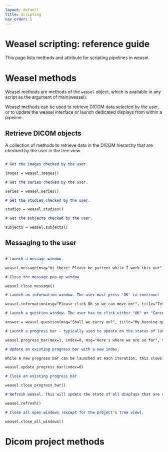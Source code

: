 ```yaml
---
layout: default
title: Scripting
nav_order: 5
---
```


# Weasel scripting: reference guide

This page lists methods and attribute for scripting pipelines in weasel. 

# Weasel methods

Weasel methods are methods of the `weasel` object, which is available in any script as the argument of main(weasel). 

Weasel methods can be used to retrieve DICOM data selected by the user, or to update the weasel interface or launch dedicated displays from within a pipeline.

## Retrieve DICOM objects

A collection of methods to retrieve data in the DICOM hierarchy that are checked by the user in the tree view. 

```markdown

# Get the images checked by the user. 

images = weasel.images()

# Get the series checked by the user. 

series = weasel.series()

# Get the studies checked by the user. 

studies = weasel.studies()

# Get the subjects checked by the user. 

subjects = weasel.subjects()

```

## Messaging to the user

```markdown

# Launch a message window.

weasel.message(msg="Hi there! Please be patient while I work this out", title="Totally pointless message")

# Close the message pop-up window

weasel.close_message()

# Launch an information window. The user must press 'OK' to continue.

weasel.information(msg="Please click OK so we can move on!", title="Totally pointless information")

# Launch a question window. The user has to click either "OK" or "Cancel" in order to continue using the interface. The answer is True if the user clicks "OK" and False if they click "Cancel".

answer = weasel.question(msg="Shall we carry on?", title="My burning question")

# Launch a progress bar - typically used to update on the status of long calculations. max is used to show the progress as a percentage, and index is the current state shown in the progress bar. 

weasel.progress_bar(max=1, index=0, msg="Here's where we are so far", title="Progress Bar")

# Update an existing progress bar with a new index. 

While a new progress bar can be launched at each iteration, this slows down calculations a lot. It is significatly faster to launch the progress bar outside the loop, and then use this method to update it's value inside the loop.

weasel.update_progress_bar(index=0)

# Close an existing progress bar

weasel.close_progress_bar()

# Refresh weasel. This will update the state of all displays that are currently open, and is typically done at the of a processing pipeline, or at intermediate stages of very long pipelines.

weasel.refresh()

# Close all open windows (except for the project's tree view).

weasel.close_all_windows()

```


# Dicom project methods





